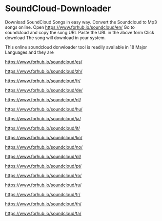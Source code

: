 # SoundCloud-Downloader
Download SoundCloud Songs in easy way. Convert the Soundcloud to Mp3 songs online.
Open https://www.forhub.io/soundcloud/en/ 
Go to soundcloud and copy the song URL
Paste the URL in the above form 
Click download
The song will download in your system. 

This online soundcloud donwloader tool is readily available in 18 Major Languages and they are

 
 https://www.forhub.io/soundcloud/es/ 
 
 https://www.forhub.io/soundcloud/zh/ 
 
 https://www.forhub.io/soundcloud/fr/ 
  
 https://www.forhub.io/soundcloud/de/ 
 
 https://www.forhub.io/soundcloud/nl/ 
 
 https://www.forhub.io/soundcloud/hu/ 
 
 https://www.forhub.io/soundcloud/ja/ 
 
 https://www.forhub.io/soundcloud/it/ 
  
 https://www.forhub.io/soundcloud/ko/  
 
 https://www.forhub.io/soundcloud/no/ 
 
 https://www.forhub.io/soundcloud/pl/ 
 
 https://www.forhub.io/soundcloud/pt/ 
 
 https://www.forhub.io/soundcloud/ro/ 
 
 https://www.forhub.io/soundcloud/ru/ 
 
 https://www.forhub.io/soundcloud/tr/ 
 
 https://www.forhub.io/soundcloud/th/ 
 
 https://www.forhub.io/soundcloud/ta/
